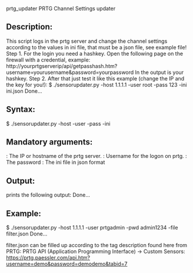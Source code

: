 prtg_updater
PRTG Channel Settings updater

Description:
-----------------------------------------------------------------------------------------------
This script logs in the prtg server and change the channel settings according to the values in ini file, that must be a json file, see example file!
Step 1.
For the login you need a hashkey. Open the following page on the firewall with a credential, example:
http://yourprtgserverip/api/getpasshash.htm?username=yourusername&password=yourpassword
In the output is your hashkey.
Step 2.
After that just test it like this example (change the IP and the key for you!):
$ ./sensorupdater.py -host 1.1.1.1 -user root -pass 123 -ini ini.json
Done...

Syntax:
-------
$ ./sensorupdater.py -host <prtg-srv-ip> -user <username> -pass <password> -ini <inifile>

Mandatory arguments:
--------------------
<prtg-srv-ip>			: The IP or hostname of the prtg server.
<username>			: Username for the logon on prtg.
<password>			: The password
<inifile>				: The ini file in json format

Output:
-------
prints the following output:
Done...

Example:
--------
$ ./sensorupdater.py -host 1.1.1.1 -user prtgadmin -pwd admin1234 -file filter.json
Done...

filter.json can be filled up according to the tag description found here from PRTG:
PRTG API (Application Programming Interface) -> Custom Sensors:
https://prtg.paessler.com/api.htm?username=demo&password=demodemo&tabid=7
